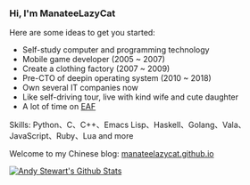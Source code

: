 ### Hi, I'm ManateeLazyCat

Here are some ideas to get you started:
- Self-study computer and programming technology
- Mobile game developer (2005 ~ 2007)
- Create a clothing factory (2007 ~ 2009)
- Pre-CTO of deepin operating system (2010 ~ 2018)
- Own several IT companies now
- Like self-driving tour, live with kind wife and cute daughter
- A lot of time on [EAF](https://github.com/manateelazycat/emacs-application-framework)

Skills: Python、C、C++、Emacs Lisp、Haskell、Golang、Vala、JavaScript、Ruby、Lua and more

Welcome to my Chinese blog: [manateelazycat.github.io](https://manateelazycat.github.io/)

[![Andy Stewart's Github Stats](https://github-readme-stats.vercel.app/api/top-langs/?username=ManateeLazyCat&layout=compact&bg_color=0D1117&text_color=FFFFFF&langs_count=10&hide_border=true)](https://github.com/manateelazycat)
